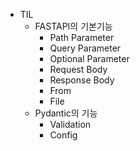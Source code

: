 - TIL
    - FASTAPI의 기본기능
        - Path Parameter
        - Query Parameter
        - Optional Parameter
        - Request Body
        - Response Body
        - From
        - File
    - Pydantic의 기능
        - Validation
        - Config
